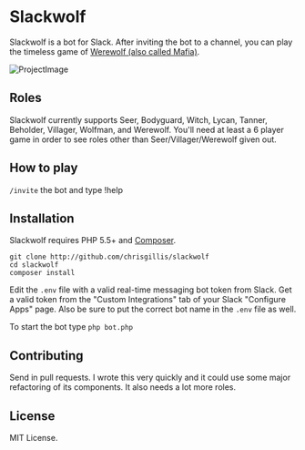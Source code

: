 # Slackwolf
Slackwolf is a bot for Slack. After inviting the bot to a channel, you can play the timeless game of [Werewolf (also called Mafia)](https://en.wikipedia.org/wiki/Mafia_(party_game)).

![ProjectImage](http://i.imgur.com/0Kwd8oe.png)

## Roles
Slackwolf currently supports Seer, Bodyguard, Witch, Lycan, Tanner, Beholder, Villager, Wolfman, and Werewolf. You'll need at least a 6 player game in order to see roles other than Seer/Villager/Werewolf given out.

## How to play
`/invite` the bot and type !help

## Installation
Slackwolf requires PHP 5.5+ and [Composer](https://getcomposer.org/).

```
git clone http://github.com/chrisgillis/slackwolf
cd slackwolf
composer install
```

Edit the `.env` file with a valid real-time messaging bot token from Slack. Get a valid token from the "Custom Integrations" tab of your Slack "Configure Apps" page. Also be sure to put the correct bot name in the `.env` file as well.

To start the bot type `php bot.php`

## Contributing

Send in pull requests. I wrote this very quickly and it could use some major refactoring of its components. It also needs a lot more roles.

## License

MIT License.
